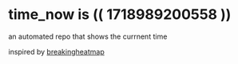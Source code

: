 # time_now is (( 1718989200558 ))

an automated repo that shows the currnent time

inspired by [breakingheatmap](https://github.com/breakingheatmap/breakingheatmap)